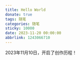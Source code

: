 ```yaml
---
title: Hello World
donate: true
tags: 随笔
categories: 随笔
sticky: 10000
date: 2023-11-20 00:00:00
abbrlink: 1243066710
---
```

2023年11月10日，开启了创作历程！
